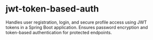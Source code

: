 # jwt-token-based-auth
Handles user registration, login, and secure profile access using JWT tokens in a Spring Boot application. Ensures password encryption and token-based authentication for protected endpoints.
